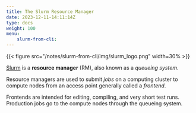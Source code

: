```yaml
---
title: The Slurm Resource Manager
date: 2023-12-11-14:11:14Z
type: docs 
weight: 100
menu: 
    slurm-from-cli:
---
```


{{< figure src="/notes/slurm-from-cli/img/slurm_logo.png" width=30% >}}


[Slurm](https://slurm.schedmd.com/) is a  __resource manager__ (RM), also known as a  _queueing system_.

Resource managers are used to submit _jobs_ on a computing cluster to compute nodes from an access point generally called a  _frontend_.

Frontends are intended for editing, compiling, and very short test runs.  Production jobs go to the compute nodes through the queueing system.
